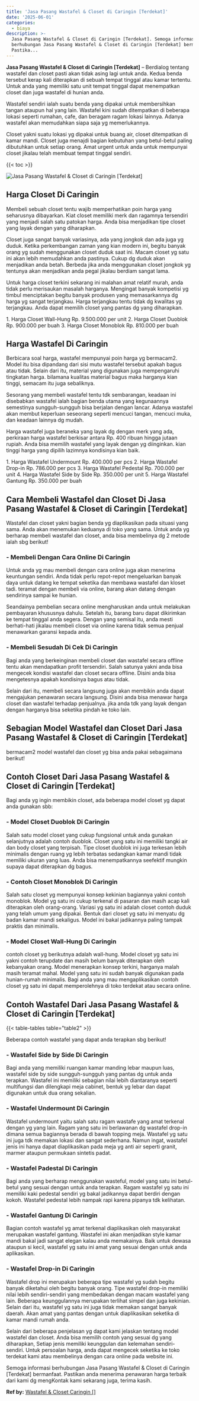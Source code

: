 ```yaml
---
title: 'Jasa Pasang Wastafel & Closet di Caringin [Terdekat]'
date: '2025-06-01'
categories:
  - biaya
description: >-
  Jasa Pasang Wastafel & Closet di Caringin [Terdekat]. Semoga informasi
  berhubungan Jasa Pasang Wastafel & Closet di Caringin [Terdekat] bermanfaat.
  Pastika...
---
```


**Jasa Pasang Wastafel & Closet di Caringin \[Terdekat\]** – Berdialog tentang wastafel dan closet pasti akan tidak asing lagi untuk anda. Kedua benda tersebut kerap kali diterapkan di sebuah tempat tinggal atau kamar tertentu. Untuk anda yang memiliki satu unit tempat tinggal dapat menempatkan closet dan juga wastafel di hunian anda.

Wastafel sendiri ialah suatu benda yang dipakai untuk membersihkan tangan ataupun hal yang lain. Wastafel kini sudah ditempatkan di beberapa lokasi seperti rumahan, cafe, dan beragam ragam lokasi lainnya. Adanya wastafel akan memudahkan siapa saja yg memerlukannya.

Closet yakni suatu lokasi yg dipakai untuk buang air, closet ditempatkan di kamar mandi. Closet juga menajdi bagian kebutuhan yang betul-betul paling dibutuhkan untuk setiap orang. Amat urgent untuk anda untuk mempunyai closet jikalau telah membuat tempat tinggal sendiri.

{{< toc >}}

![Jasa Pasang Wastafel & Closet di Caringin [Terdekat]](/images/wastafel-closet-murah64.png)

## Harga Closet Di Caringin

Membeli sebuah closet tentu wajib memperhatikan poin harga yang seharusnya dibayarkan. Kiat closet memiliki merk dan ragamnya tersendiri yang menjadi salah satu patokan harga. Anda bisa menjadikan tipe closet yang layak dengan yang diharapkan.

Closet juga sangat banyak variasinya, ada yang jongkok dan ada juga yg duduk. Ketika perkembangan zaman yang kian modern ini, begitu banyak orang yg sudah menggunakan closet duduk saat ini. Macam closet yg satu ini akan lebih memudahkan anda pastinya. Cukup dg duduk akan menjadikan anda betah. Berbeda jika anda menggunakan closet jongkok yg tentunya akan menjadikan anda pegal jikalau berdiam sangat lama.

Untuk harga closet terkini sekarang ini malahan amat relatif murah, anda tidak perlu merisaukan masalah harganya. Mengingat banyak kompetisi yg timbul menciptakan begitu banyak produsen yang memasarkannya dg harga yg sangat terjangkau. Harga terjangkau tentu tidak dg kwalitas yg terjangkau. Anda dapat memilih closet yang pantas dg yang diharapkan.

1\. Harga Closet Wall-Hung Rp. 9.500.000 per unit 2. Harga Closet Duoblok Rp. 900.000 per buah 3. Harga Closet Monoblok Rp. 810.000 per buah

## Harga Wastafel Di Caringin

Berbicara soal harga, wastafel mempunyai poin harga yg bermacam2. Model itu bisa dipandang dari sisi mutu wastafel tersebut apakah bagus atau tidak. Selain dari itu, material yang digunakan juga mempengaruhi tingkatan harga. bilamana kualitas material bagus maka harganya kian tinggi, semacam itu juga sebaliknya.

Sesorang yang membeli wastafel tentu tdk sembarangan, keadaan ini disebabkan wastafel ialah bagian benda utama yang kegunaannya semestinya sungguh-sungguh bisa berjalan dengan lancar. Adanya wastafel akan membut keperluan seseorang seperti mencuci tangan, mencuci muka, dan keadaan lainnya dg mudah.

Harga wastafel juga beraneka yang layak dg dengan merk yang ada, perkiraan harga wastafel berkisar antara Rp. 400 ribuan hingga jutaan rupiah. Anda bisa memilih wastafel yang layak dengan yg diinginkan. kian tinggi harga yang dipilih lazimnya kondisinya kian baik.

1\. Harga Wastafel Undermount Rp. 400.000 per pcs 2. Harga Wastafel Drop-in Rp. 786.000 per pcs 3. Harga Wastafel Pedestal Rp. 700.000 per unit 4. Harga Wastafel Side by Side Rp. 350.000 per unit 5. Harga Wastafel Gantung Rp. 350.000 per buah

## Cara Membeli Wastafel dan Closet Di Jasa Pasang Wastafel & Closet di Caringin \[Terdekat\]

Wastafel dan closet yakni bagian benda yg diaplikasikan pada situasi yang sama. Anda akan menemukan keduanya di toko yang sama. Untuk anda yg berharap membeli wastafel dan closet, anda bisa membelinya dg 2 metode ialah sbg berikut!

### \- Membeli Dengan Cara Online Di Caringin

Untuk anda yg mau membeli dengan cara online juga akan menerima keuntungan sendiri. Anda tidak perlu repot-repot mengeluarkan banyak daya untuk datang ke tempat seketika dan membawa wastafel dan kloset tadi. teramat dengan membeli via online, barang akan datang dengan sendirinya sampai ke hunian.

Seandainya pembelian secara online mengharuskan anda untuk melakukan pembayaran khususnya dahulu. Setelah itu, barang baru dapat dikirimkan ke tempat tinggal anda segera. Dengan yang semisal itu, anda mesti berhati-hati jikalau membeli closet via online karena tidak semua penjual menawarkan garansi kepada anda.

### \- Membeli Sesudah Di Cek Di Caringin

Bagi anda yang berkeinginan membeli closet dan wastafel secara offline tentu akan mendapatkan profit tersendiri. Salah satunya yakni anda bisa mengecek kondisi wastafel dan closet secara offline. Disini anda bisa mengetesnya apakah kondisinya bagus atau tidak.

Selain dari itu, membeli secara langsung juga akan membikin anda dapat mengajukan penawaran secara langsung. Disini anda bisa menawar harga closet dan wastafel terhadap penjualnya. jika anda tdk yang layak dengan dengan harganya bisa seketika pindah ke toko lain.

## Sebagian Model Wastafel dan Closet Dari Jasa Pasang Wastafel & Closet di Caringin \[Terdekat\]

bermacam2 model wastafel dan closet yg bisa anda pakai sebagaimana berikut!

## Contoh Closet Dari Jasa Pasang Wastafel & Closet di Caringin \[Terdekat\]

Bagi anda yg ingin membikin closet, ada beberapa model closet yg dapat anda gunakan sbb:

### \- Model Closet Duoblok Di Caringin

Salah satu model closet yang cukup fungsional untuk anda gunakan selanjutnya adalah contoh duoblok. Closet yang satu ini memiliki tangki air dan body closet yang terpisah. Tipe closet duoblok ini juga terkesan lebih minimalis dengan ruang yg lebih terbatas sedangkan kamar mandi tidak memiliki ukuran yang luas. Anda bisa menempatkannya seefektif mungkin supaya dapat diterapkan dg bagus.

### \- Contoh Closet Monoblok Di Caringin

Salah satu closet yg mempunyai konsep kekinian bagiannya yakni contoh monoblok. Model yg satu ini cukup terkenal di pasaran dan masih acap kali diterapkan oleh orang-orang. Variasi yg satu ini adalah closet contoh duduk yang telah umum yang dipakai. Bentuk dari closet yg satu ini menyatu dg badan kamar mandi sekaligus. Model ini bakal jadikannya paling tampak praktis dan minimalis.

### \- Model Closet Wall-Hung Di Caringin

contoh closet yg berikutnya adalah wall-hung. Model closet yg satu ini yakni contoh terupdate dan masih belum banyak diterapkan oleh kebanyakan orang. Model menerapkan konsep terkini, harganya malah masih teramat mahal. Model yang satu ini sudah banyak digunakan pada hunian-rumah minimalis. Bagi anda yang mau mengaplikasikan contoh closet yg satu ini dapat memperolehnya di toko terdekat atau secara online.

## Contoh Wastafel Dari Jasa Pasang Wastafel & Closet di Caringin \[Terdekat\]

{{< table-tables table="table2" >}}

Beberapa contoh wastafel yang dapat anda terapkan sbg berikut!

### \- Wastafel Side by Side Di Caringin

Bagi anda yang memiliki ruangan kamar manding lebar maupun luas, wastafel side by side sungguh-sungguh yang pantas dg untuk anda terapkan. Wastafel ini memiliki sebagian nilai lebih diantaranya seperti multifungsi dan dilengkapi meja cabinet, bentuk yg lebar dan dapat digunakan untuk dua orang sekalian.

### \- Wastafel Undermount Di Caringin

Wastafel undermount yaitu salah satu ragam wastafe yang amat terkenal dengan yg yang lain. Ragam yang satu ini berlawanan dg wastafel drop-in dimana semua bagiannya berada di bawah topping meja. Wastafel yg satu ini juga tdk memakan lokasi dan sangat sederhana. Namun ingat, wastafel jenis ini hanya dapat diaplikasikan pada meja yg anti air seperti granit, marmer ataupun permukaan sintetis padat.

### \- Wastafel Padestal Di Caringin

Bagi anda yang berharap menggunakan wasteful, model yang satu ini betul-betul yang sesuai dengan untuk anda terapkan. Ragam wastafel yg satu ini memiliki kaki pedestal sendiri yg bakal jadikannya dapat berdiri dengan kokoh. Wastafel pedestal lebih nampak rapi karena pipanya tdk kelihatan.

### \- Wastafel Gantung Di Caringin

Bagian contoh wastafel yg amat terkenal diaplikasikan oleh masyarakat merupakan wastafel gantung. Wastafel ini akan menjadikan style kamar mandi bakal jadi sangat elegan kalau anda memakainya. Baik untuk dewasa ataupun si kecil, wastafel yg satu ini amat yang sesuai dengan untuk anda aplikasikan.

### \- Wastafel Drop-in Di Caringin

Wastafel drop ini merupakan beberapa tipe wastafel yg sudah begitu banyak diketahui oleh begitu banyak orang. Tipe wastafel drop-in memiliki nilai lebih sendiri-sendiri yang membedakan dengan macam wastafel yang lain. Beberapa keunggulannya merupakan terlihat simpel dan juga kekinian. Selain dari itu, wastafel yg satu ini juga tidak memakan sangat banyak daerah. Akan amat yang pantas dengan untuk diaplikasikan seketika di kamar mandi rumah anda.

Selain dari beberapa penjelasan yg dapat kami jelaskan tentang model wastafel dan closet. Anda bisa memilih contoh yang sesuai dg yang diharapkan, Setiap jenis memiliki keunggulan dan kelemahan sendiri-sendiri. Untuk persoalan harga, anda dapat mengecek seketika ke toko terdekat kami atau membelinya dengan cara online pada website ini.

Semoga informasi berhubungan Jasa Pasang Wastafel & Closet di Caringin \[Terdekat\] bermanfaat. Pastikan anda menerima penawaran harga terbaik dari kami dg mengKontak kami sekarang juga, terima kasih.

**Ref by:** [Wastafel & Closet Caringin []](https://id.wikipedia.org/wiki/Wastafel)
